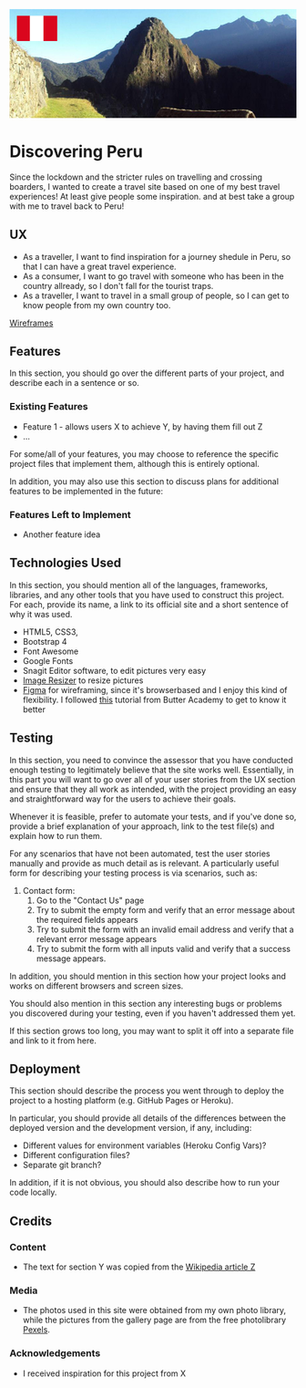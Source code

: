 ![Peru](assets/images/Peru_ReadMe.jpg)

# Discovering Peru

Since the lockdown and the stricter rules on travelling and crossing boarders, I wanted to create a travel site based on one of my best travel experiences! At least give people some inspiration. and at best take a group with me to travel back to Peru!

 
## UX
 
- As a traveller, I want to find inspiration for a journey shedule in Peru, so that I can have a great travel experience.
- As a consumer, I want to go travel with someone who has been in the country allready, so I don't fall for the tourist traps.
- As a traveller, I want to travel in a small group of people, so I can get to know people from my own country too.

[Wireframes](assets/wireframes.pdf)

## Features

In this section, you should go over the different parts of your project, and describe each in a sentence or so.
 
### Existing Features
- Feature 1 - allows users X to achieve Y, by having them fill out Z
- ...

For some/all of your features, you may choose to reference the specific project files that implement them, although this is entirely optional.

In addition, you may also use this section to discuss plans for additional features to be implemented in the future:

### Features Left to Implement
- Another feature idea

## Technologies Used

In this section, you should mention all of the languages, frameworks, libraries, and any other tools that you have used to construct this project. For each, provide its name, a link to its official site and a short sentence of why it was used.

- HTML5, CSS3, 
- Bootstrap 4
- Font Awesome
- Google Fonts
- Snagit Editor software, to edit pictures very easy
- [Image Resizer](https://imageresizer.com/) to resize pictures
- [Figma](https://www.figma.com) for wireframing, since it's browserbased and I enjoy this kind of flexibility. I followed [this](https://youtu.be/6t_dYhXyYjI) tutorial from Butter Academy to get to know it better

## Testing

In this section, you need to convince the assessor that you have conducted enough testing to legitimately believe that the site works well. Essentially, in this part you will want to go over all of your user stories from the UX section and ensure that they all work as intended, with the project providing an easy and straightforward way for the users to achieve their goals.

Whenever it is feasible, prefer to automate your tests, and if you've done so, provide a brief explanation of your approach, link to the test file(s) and explain how to run them.

For any scenarios that have not been automated, test the user stories manually and provide as much detail as is relevant. A particularly useful form for describing your testing process is via scenarios, such as:

1. Contact form:
    1. Go to the "Contact Us" page
    2. Try to submit the empty form and verify that an error message about the required fields appears
    3. Try to submit the form with an invalid email address and verify that a relevant error message appears
    4. Try to submit the form with all inputs valid and verify that a success message appears.

In addition, you should mention in this section how your project looks and works on different browsers and screen sizes.

You should also mention in this section any interesting bugs or problems you discovered during your testing, even if you haven't addressed them yet.

If this section grows too long, you may want to split it off into a separate file and link to it from here.

## Deployment

This section should describe the process you went through to deploy the project to a hosting platform (e.g. GitHub Pages or Heroku).

In particular, you should provide all details of the differences between the deployed version and the development version, if any, including:
- Different values for environment variables (Heroku Config Vars)?
- Different configuration files?
- Separate git branch?

In addition, if it is not obvious, you should also describe how to run your code locally.


## Credits



### Content
- The text for section Y was copied from the [Wikipedia article Z](https://en.wikipedia.org/wiki/Z)

### Media
- The photos used in this site were obtained from my own photo library, while the pictures from the gallery page are from the free photolibrary [Pexels](https://www.pexels.com/).

### Acknowledgements

- I received inspiration for this project from X
